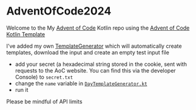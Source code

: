 # AdventOfCode2024

Welcome to the My [Advent of Code][aoc] Kotlin repo using the [Advent of Code Kotlin Template][template]

I've added my own [TemplateGenerator](https://github.com/Malox10/AdventOfCode2024/blob/ee55872ddc1c3d90b6ac3837723f0bf9f732017c/src/DayTemplateGenerator.kt) which will automatically create templates, download the input and create an empty test input file
- add your secret (a hexadecimal string stored in the cookie, sent with requests to the AoC website. You can find this via the developer Console) to `secret.txt`
- change the `name` variable in [`DayTemplateGenerator.kt`](https://github.com/Malox10/AdventOfCode2024/blob/ee55872ddc1c3d90b6ac3837723f0bf9f732017c/src/DayTemplateGenerator.kt)
- run it

Please be mindful of API limits 

[aoc]: https://adventofcode.com

[template]: https://github.com/kotlin-hands-on/advent-of-code-kotlin-template
